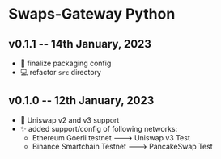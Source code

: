 # Swaps-Gateway Python

## v0.1.1 -- 14th January, 2023
* :tada: finalize packaging config 
* :computer: refactor `src` directory
## v0.1.0 -- 12th January, 2023
* :tada: Uniswap v2 and v3 support
* :sparkles: added support/config of following networks:
  * Ethereum Goerli testnet ---> Uniswap v3 Test
  * Binance Smartchain Testnet ---> PancakeSwap Test